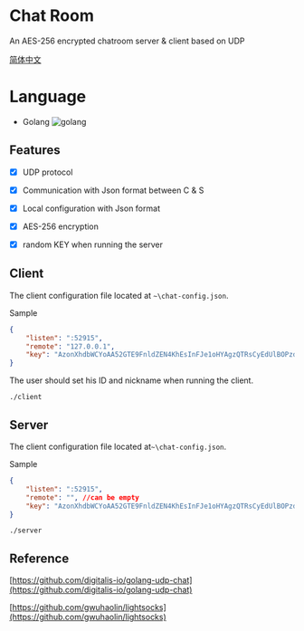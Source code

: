 # Chat Room

An AES-256 encrypted chatroom server & client based on UDP

[简体中文](README-CN.md)


# Language

* Golang ![golang](http://i.imgur.com/UEdZpr4.png)

## Features

- [x] UDP protocol
- [x] Communication with Json format between C & S
- [x] Local configuration with Json format
- [x] AES-256 encryption
- [x] random KEY when running the server


## Client

The client configuration file located at `~\chat-config.json`. 

Sample
```json
{
	"listen": ":52915",
	"remote": "127.0.0.1",
	"key": "AzonXhdbWCYoAA52GTE9FnldZEN4KhEsInFJe1oHYAgzQTRsCyEdUlBOPzd3HxgFbTAudDZobiU8TQYbURBFWVdvMisNSn5UIw8kei0gcjl1cGkeFTV9U0tEY2YaCkdPYl9nZRQSBGsMQgFzVlxhL0hGAlV/O0A+OGoJfBwpE0w="
}
```
The user should set his ID and nickname when running the client.

``
./client
``

## Server 

The client configuration file located at`~\chat-config.json`.

Sample
```json
{
	"listen": ":52915",
	"remote": "", //can be empty
	"key": "AzonXhdbWCYoAA52GTE9FnldZEN4KhEsInFJe1oHYAgzQTRsCyEdUlBOPzd3HxgFbTAudDZobiU8TQYbURBFWVdvMisNSn5UIw8kei0gcjl1cGkeFTV9U0tEY2YaCkdPYl9nZRQSBGsMQgFzVlxhL0hGAlV/O0A+OGoJfBwpE0w="
}
```

``
./server
``


## Reference

[https://github.com/digitalis-io/golang-udp-chat](https://github.com/digitalis-io/golang-udp-chat)

[https://github.com/gwuhaolin/lightsocks](https://github.com/gwuhaolin/lightsocks)
